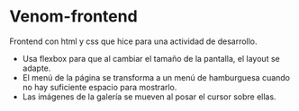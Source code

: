 # Venom-frontend
Frontend con html y css que hice para una actividad de desarrollo.

- Usa flexbox para que al cambiar el tamaño de la pantalla, el layout se adapte.
- El menú de la página se transforma a un menú de hamburguesa cuando no hay suficiente espacio para mostrarlo.
- Las imágenes de la galería se mueven al posar el cursor sobre ellas.